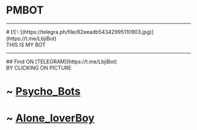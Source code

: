 # PMBOT 
<hr>
# [![✨](https://telegra.ph/file/82eeadb54342995110903.jpg)](https://t.me/LbjiBot) <br>THIS IS MY BOT 
<hr>
## Find ON [TELEGRAM](https://t.me/LbjiBot)<br>BY CLICKING ON PICTURE


# ~ [Psycho_Bots](https://t.me/Psycho_Bots)
# ~ [Alone_loverBoy](https://t.me/Alone_loverboy)
